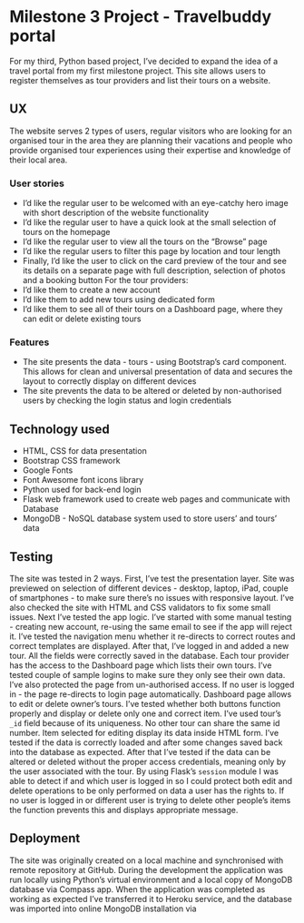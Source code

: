 # Milestone 3 Project - Travelbuddy portal
For my third, Python based project, I’ve decided to expand the idea of a travel portal from my first milestone project. This site allows users to register themselves as tour providers and list their tours on a website.
## UX
The website serves 2 types of users, regular visitors who are looking for an organised tour in the area they are planning their vacations and people who provide organised tour experiences using their expertise and knowledge of their local area.
### User stories
- I’d like the regular user to be welcomed with an eye-catchy hero image with short description of the website functionality
- I’d like the regular user to have a quick look at the small selection of tours on the homepage
- I’d like the regular user to view all the tours on the “Browse” page
- I’d like the regular users to filter this page by location and tour length
- Finally, I’d like the user to click on the card preview of the tour and see its details on a separate page with full description, selection of photos and a booking button
For the tour providers:
- I’d like them to create a new account
- I’d like them to add new tours using dedicated form
- I’d like them to see all of their tours on a Dashboard page, where they can edit or delete existing tours
### Features
- The site presents the data - tours - using Bootstrap’s card component. This allows for clean and universal presentation of data and secures the layout to correctly display on different devices
- The site prevents the data to be altered or deleted by non-authorised users by checking the login status and login credentials
## Technology used
- HTML, CSS for data presentation 
- Bootstrap CSS framework 
- Google Fonts
- Font Awesome font icons library
- Python used for back-end login
- Flask web framework used to create web pages and communicate with Database
- MongoDB - NoSQL database system used to store users’ and tours’ data
## Testing
The site was tested in 2 ways. First, I’ve test the presentation layer. Site was previewed on selection of different devices - desktop, laptop, iPad, couple of smartphones - to make sure there’s no issues with responsive layout. I’ve also checked the site with HTML and CSS validators to fix some small issues.
Next I’ve tested the app logic. I’ve started with some manual testing - creating new account, re-using the same email to see if the app will reject it. I’ve tested the navigation menu whether it re-directs to correct routes and correct templates are displayed.
After that, I’ve  logged in and added a new tour.  All the fields were correctly saved in the database. Each tour provider has the access to the Dashboard page which lists their own tours. I’ve tested couple of sample logins to make sure they only see their own data. I’ve also protected the page from un-authorised access. If no user is logged in - the page re-directs to login page automatically. Dashboard page allows to edit or delete owner’s tours. I’ve tested whether both buttons function properly and display or delete only one and correct item. I’ve used tour’s `_id` field because of its uniqueness. No other tour can share the same id number.  Item selected for editing display its data inside HTML form. I’ve tested if the data is correctly loaded and after some changes saved back into the database as expected.
After that I’ve tested if the data can be altered or deleted without the proper access credentials, meaning only by the user associated with the tour. By using Flask’s `session` module I was able to detect if and which user is logged in so I could protect both edit and delete operations to be only performed on data a user has the rights to. If no user is logged in or different user is trying to delete other people’s items the function prevents this and displays appropriate message.
## Deployment
The site was originally created on a local machine and synchronised with remote repository at GitHub. During the development the application was run locally using Python’s virtual environment and a local copy of MongoDB database via Compass app. When the application was completed as working as expected I’ve transferred it to Heroku service, and the database was imported into online MongoDB installation via 
